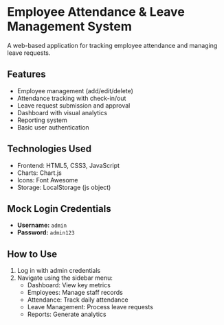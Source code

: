 # Employee Attendance & Leave Management System

A web-based application for tracking employee attendance and managing leave requests.

## Features

- Employee management (add/edit/delete)
- Attendance tracking with check-in/out
- Leave request submission and approval
- Dashboard with visual analytics
- Reporting system
- Basic user authentication

## Technologies Used

- Frontend: HTML5, CSS3, JavaScript
- Charts: Chart.js
- Icons: Font Awesome
- Storage: LocalStorage (js object)

## Mock Login Credentials
- **Username:** `admin`
- **Password:** `admin123`

## How to Use
1. Log in with admin credentials
2. Navigate using the sidebar menu:
   - Dashboard: View key metrics
   - Employees: Manage staff records
   - Attendance: Track daily attendance
   - Leave Management: Process leave requests
   - Reports: Generate analytics
